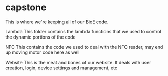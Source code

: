 # capstone
This is where we're keeping all of our BioE code.

Lambda
This folder contains the lambda functions that we used to control the dynamic portions of the code

NFC
This contains the code we used to deal with the NFC reader, may end up moving motor code here as well

Website
This is the meat and bones of our website. It deals with user creation, login, device settings and management, etc
